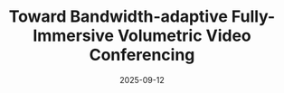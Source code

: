 ---
title: "Toward Bandwidth-adaptive Fully-Immersive Volumetric Video Conferencing"
collection: publications
permalink: /publication/2025-09-12-conext
date: 2025-09-12
venue: 'Proceedings of the ACM on Networking Volume 3, Issue CoNEXT 4'
paperurl: 'no url yet'
citation: 'Rajrup Ghosh, Christina Suyong Shin, Lei Zhang, <b>Muyang Ye</b>, Tao Jin, Harsha V. Madhyastha, Ravi Netravali, Antonio Ortega, Sanjay Rao, Anthony Rowe, Ramesh Govindan'
---